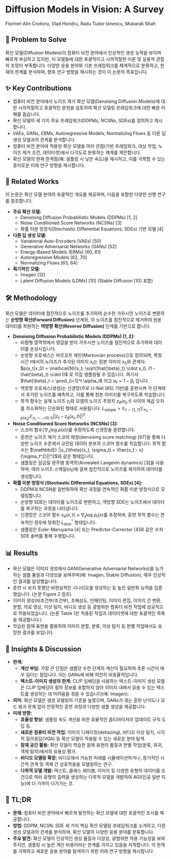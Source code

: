 # Diffusion Models in Vision: A Survey

Florinel-Alin Croitoru, Vlad Hondru, Radu Tudor Ionescu, Mubarak Shah

## 🧩 Problem to Solve

확산 모델(Diffusion Models)이 컴퓨터 비전 분야에서 인상적인 생성 능력을 보이며 빠르게 부상하고 있지만, 이 모델들에 대한 포괄적이고 시의적절한 이론 및 실용적 관점의 조망이 부족합니다. 다양한 응용 분야와 기본 프레임워크를 체계적으로 분류하고, 현재의 한계를 분석하며, 향후 연구 방향을 제시하는 것이 이 논문의 목표입니다.

## ✨ Key Contributions

- 컴퓨터 비전 분야에서 노이즈 제거 확산 모델(Denoising Diffusion Models)에 대한 시의적절하고 포괄적인 문헌을 검토하여 확산 모델링 프레임워크에 대한 빠른 이해를 돕습니다.
- 확산 모델의 세 가지 주요 프레임워크(DDPMs, NCSNs, SDEs)를 정의하고 제시합니다.
- VAEs, GANs, EBMs, Autoregressive Models, Normalizing Flows 등 다른 딥 생성 모델과의 관계를 분석합니다.
- 컴퓨터 비전 분야에 적용된 확산 모델을 여러 관점(기반 프레임워크, 대상 작업, 노이즈 제거 조건, 데이터셋)에서 다각도로 분류하는 체계를 제안합니다.
- 확산 모델의 현재 한계점(예: 샘플링 시 낮은 속도)을 제시하고, 이를 극복할 수 있는 흥미로운 미래 연구 방향을 제시합니다.

## 📎 Related Works

이 논문은 확산 모델 분야의 포괄적인 개요를 제공하며, 다음을 포함한 다양한 선행 연구를 참조합니다.

- **주요 확산 모델:**
  - Denoising Diffusion Probabilistic Models (DDPMs) [1, 2]
  - Noise Conditioned Score Networks (NCSNs) [3]
  - 확률 미분 방정식(Stochastic Differential Equations, SDEs) 기반 모델 [4]
- **다른 딥 생성 모델:**
  - Variational Auto-Encoders (VAEs) [50]
  - Generative Adversarial Networks (GANs) [52]
  - Energy-Based Models (EBMs) [60, 61]
  - Autoregressive Models [62, 70]
  - Normalizing Flows [63, 64]
- **획기적인 모델:**
  - Imagen [12]
  - Latent Diffusion Models (LDMs) [10] (Stable Diffusion [10] 포함)

## 🛠️ Methodology

확산 모델은 데이터에 점진적으로 노이즈를 추가하여 순수한 가우시안 노이즈로 변환하는 **순방향 확산(Forward Diffusion)** 단계와, 이 노이즈를 점진적으로 제거하여 원본 데이터를 복원하는 **역방향 확산(Reverse Diffusion)** 단계를 기반으로 합니다.

- **Denoising Diffusion Probabilistic Models (DDPMs) [1, 2]:**
  - 비평형 열역학에서 영감을 받아 가우시안 노이즈를 점진적으로 추가하여 데이터를 손상시킵니다.
  - 순방향 프로세스는 마르코프 체인(Markovian process)으로 정의되며, 특정 시간 $t$에서의 노이즈가 추가된 이미지 $x_t$는 원본 이미지 $x_0$와 관계식: $p(x_t|x_0) = \mathcal{N}(x_t; \sqrt{\hat{\beta}_t} \cdot x_0, (1 - \hat{\beta}_t) \cdot I)$ 로 직접 샘플링될 수 있습니다. 여기서 $\hat{\beta}_t = \prod_{i=1}^t \alpha_i$ 이고 $\alpha_t = 1 - \beta_t$ 입니다.
  - 역방향 프로세스(생성)는 신경망(주로 U-Net [65] 기반)을 훈련시켜 각 단계에서 추가된 노이즈를 예측하고, 이를 통해 원본 이미지를 복구하도록 학습합니다.
  - 목적 함수는 실제 노이즈 $z_t$와 모델의 노이즈 추정치 $z_{\theta}(x_t, t)$ 사이의 제곱 오차를 최소화하는 단순화된 형태로 사용됩니다: $L_{\text{simple}} = \mathbb{E}_{t \sim [1,T]} \mathbb{E}_{x_0 \sim p(x_0)} \mathbb{E}_{z_t \sim \mathcal{N}(0,I)} ||z_t - z_{\theta}(x_t, t)||^2$.
- **Noise Conditioned Score Networks (NCSNs) [3]:**
  - 스코어 함수($\nabla_{x}\text{log }p(x)$)를 추정하도록 신경망을 훈련합니다.
  - 훈련은 노이즈 제거 스코어 매칭(denoising score matching) [67]을 통해 다양한 노이즈 수준에서 교란된 데이터 분포의 스코어 함수를 학습합니다. 목적 함수는 $\mathbb{E} ||s_{\theta}(x_t, \sigma_t) + \frac{x_t - x}{\sigma_t^2}||^2$와 같은 형태입니다.
  - 샘플링은 담금질 랑주뱅 동역학(Annealed Langevin dynamics) [3]을 사용하며, 여러 노이즈 스케일($\sigma_t$)에 걸쳐 점진적으로 노이즈를 제거하여 데이터를 생성합니다.
- **확률 미분 방정식 (Stochastic Differential Equations, SDEs) [4]:**
  - DDPM과 NCSN을 일반화하여 확산 과정을 연속적인 확률 미분 방정식으로 모델링합니다.
  - 순방향 SDE는 데이터를 노이즈로 변환하고, 역방향 SDE는 노이즈에서 데이터를 복구하는 과정을 나타냅니다.
  - 신경망은 스코어 함수 $s_{\theta}(x, t) \approx \nabla_{x}\text{log }p_t(x)$를 추정하며, 훈련 목적 함수는 연속적인 경우에 맞춰진 $L^*_{\text{dsm}}$ 형태입니다.
  - 샘플링은 Euler-Maruyama [4] 또는 Predictor-Corrector [4]와 같은 수치 SDE 솔버를 통해 수행됩니다.

## 📊 Results

- 확산 모델은 이미지 생성에서 GAN(Generative Adversarial Networks)을 능가하는 샘플 품질과 다양성을 보여주며(예: Imagen, Stable Diffusion), 매우 인상적인 결과를 달성했습니다.
- 훈련 시 보지 못했던 비현실적인 시나리오를 생성하는 등 높은 일반화 능력을 입증했습니다. (논문 Figure 2 참조)
- 이미지 생성(비조건부/조건부), 초해상도, 인페인팅, 이미지 편집, 이미지 간 변환, 분할, 의료 영상, 이상 탐지, 비디오 생성 등 광범위한 컴퓨터 비전 작업에 성공적으로 적용되었습니다. (논문 Table 1은 적용된 작업과 데이터셋에 대한 포괄적인 목록을 제공합니다.)
- 학습된 잠재 표현을 활용하여 이미지 분할, 분류, 이상 탐지 등 판별 작업에서도 유망한 결과를 보입니다.

## 🧠 Insights & Discussion

- **한계:**
  - **계산 부담:** 가장 큰 단점은 샘플당 수천 단계의 계산이 필요하여 추론 시간이 매우 길다는 점입니다. 이는 GANs에 비해 여전히 비효율적입니다.
  - **텍스트-이미지 생성의 한계:** CLIP 임베딩을 사용하는 텍스트-이미지 생성 모델은 CLIP 임베딩이 철자 정보를 포함하지 않아 이미지 내에서 읽을 수 있는 텍스트를 생성하는 데 어려움을 겪을 수 있습니다(예: Imagen).
- **의미:** 확산 모델은 생성 모델링의 기준을 높였으며, GANs가 겪는 훈련 난이도나 모드 붕괴 문제 없이 안정적인 훈련 과정과 다양한 샘플 생성을 제공합니다.
- **미래 방향:**
  - **효율성 향상:** 샘플링 속도 개선을 위한 효율적인 옵티마이저의 업데이트 규칙 도입 등.
  - **새로운 컴퓨터 비전 작업:** 이미지 디헤이징(dehazing), 비디오 이상 탐지, 시각적 질의응답(VQA) 등 확산 모델이 적용될 수 있는 새로운 분야 탐색.
  - **잠재 공간 활용:** 확산 모델이 학습한 잠재 표현의 품질과 판별 작업(분류, 회귀, 객체 탐지)에서의 유용성 평가.
  - **비디오 모델링 확장:** 비디오에서 가능한 미래를 시뮬레이션하거나, 장기적인 시간적 관계 및 객체 간 상호작용을 모델링하는 연구.
  - **다목적 모델 개발:** 텍스트, 클래스 레이블, 이미지 등 다양한 유형의 데이터를 조건으로 여러 유형의 출력을 생성하는 다목적 모델을 개발하여 AGI(인공 일반 지능)에 더 가까이 다가가는 것.

## 📌 TL;DR

- **문제:** 컴퓨터 비전 분야에서 빠르게 발전하는 확산 모델에 대한 포괄적인 조사를 제공합니다.
- **방법:** DDPM, NCSN, SDE 세 가지 핵심 확산 모델링 프레임워크를 소개하고, 다른 생성 모델과의 관계를 분석하며, 확산 모델의 다양한 응용 분야를 분류합니다.
- **주요 발견:** 확산 모델이 인상적인 생성 품질과 다양성, 광범위한 적용 가능성을 보여주지만, 샘플링 시 높은 계산 비용이라는 한계를 가지고 있음을 지적합니다. 이 한계를 극복하고 새로운 응용 분야를 탐색하기 위한 미래 연구 방향을 제시합니다.
